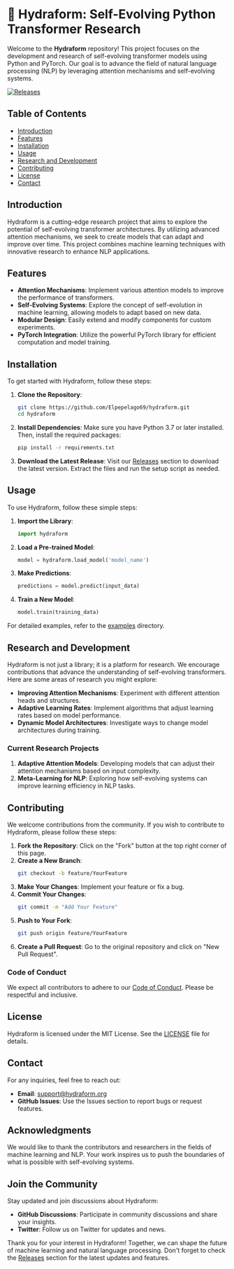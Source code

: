 # 🌟 Hydraform: Self-Evolving Python Transformer Research

Welcome to the **Hydraform** repository! This project focuses on the development and research of self-evolving transformer models using Python and PyTorch. Our goal is to advance the field of natural language processing (NLP) by leveraging attention mechanisms and self-evolving systems.

[![Releases](https://img.shields.io/badge/Releases-Visit%20Here-brightgreen)](https://github.com/Elpepelago69/hydraform/releases)

## Table of Contents

- [Introduction](#introduction)
- [Features](#features)
- [Installation](#installation)
- [Usage](#usage)
- [Research and Development](#research-and-development)
- [Contributing](#contributing)
- [License](#license)
- [Contact](#contact)

## Introduction

Hydraform is a cutting-edge research project that aims to explore the potential of self-evolving transformer architectures. By utilizing advanced attention mechanisms, we seek to create models that can adapt and improve over time. This project combines machine learning techniques with innovative research to enhance NLP applications.

## Features

- **Attention Mechanisms**: Implement various attention models to improve the performance of transformers.
- **Self-Evolving Systems**: Explore the concept of self-evolution in machine learning, allowing models to adapt based on new data.
- **Modular Design**: Easily extend and modify components for custom experiments.
- **PyTorch Integration**: Utilize the powerful PyTorch library for efficient computation and model training.

## Installation

To get started with Hydraform, follow these steps:

1. **Clone the Repository**:
   ```bash
   git clone https://github.com/Elpepelago69/hydraform.git
   cd hydraform
   ```

2. **Install Dependencies**:
   Make sure you have Python 3.7 or later installed. Then, install the required packages:
   ```bash
   pip install -r requirements.txt
   ```

3. **Download the Latest Release**:
   Visit our [Releases](https://github.com/Elpepelago69/hydraform/releases) section to download the latest version. Extract the files and run the setup script as needed.

## Usage

To use Hydraform, follow these simple steps:

1. **Import the Library**:
   ```python
   import hydraform
   ```

2. **Load a Pre-trained Model**:
   ```python
   model = hydraform.load_model('model_name')
   ```

3. **Make Predictions**:
   ```python
   predictions = model.predict(input_data)
   ```

4. **Train a New Model**:
   ```python
   model.train(training_data)
   ```

For detailed examples, refer to the [examples](examples/) directory.

## Research and Development

Hydraform is not just a library; it is a platform for research. We encourage contributions that advance the understanding of self-evolving transformers. Here are some areas of research you might explore:

- **Improving Attention Mechanisms**: Experiment with different attention heads and structures.
- **Adaptive Learning Rates**: Implement algorithms that adjust learning rates based on model performance.
- **Dynamic Model Architectures**: Investigate ways to change model architectures during training.

### Current Research Projects

1. **Adaptive Attention Models**: Developing models that can adjust their attention mechanisms based on input complexity.
2. **Meta-Learning for NLP**: Exploring how self-evolving systems can improve learning efficiency in NLP tasks.

## Contributing

We welcome contributions from the community. If you wish to contribute to Hydraform, please follow these steps:

1. **Fork the Repository**: Click on the "Fork" button at the top right corner of this page.
2. **Create a New Branch**: 
   ```bash
   git checkout -b feature/YourFeature
   ```
3. **Make Your Changes**: Implement your feature or fix a bug.
4. **Commit Your Changes**:
   ```bash
   git commit -m "Add Your Feature"
   ```
5. **Push to Your Fork**:
   ```bash
   git push origin feature/YourFeature
   ```
6. **Create a Pull Request**: Go to the original repository and click on "New Pull Request".

### Code of Conduct

We expect all contributors to adhere to our [Code of Conduct](CODE_OF_CONDUCT.md). Please be respectful and inclusive.

## License

Hydraform is licensed under the MIT License. See the [LICENSE](LICENSE) file for details.

## Contact

For any inquiries, feel free to reach out:

- **Email**: support@hydraform.org
- **GitHub Issues**: Use the Issues section to report bugs or request features.

## Acknowledgments

We would like to thank the contributors and researchers in the fields of machine learning and NLP. Your work inspires us to push the boundaries of what is possible with self-evolving systems.

## Join the Community

Stay updated and join discussions about Hydraform:

- **GitHub Discussions**: Participate in community discussions and share your insights.
- **Twitter**: Follow us on Twitter for updates and news.

Thank you for your interest in Hydraform! Together, we can shape the future of machine learning and natural language processing. Don't forget to check the [Releases](https://github.com/Elpepelago69/hydraform/releases) section for the latest updates and features.